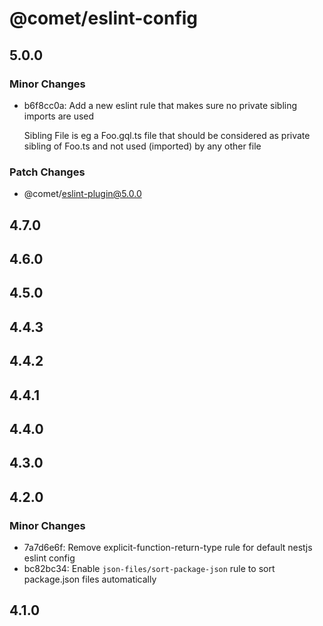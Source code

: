 # @comet/eslint-config

## 5.0.0

### Minor Changes

-   b6f8cc0a: Add a new eslint rule that makes sure no private sibling imports are used

    Sibling File is eg a Foo.gql.ts file that should be considered as private sibling of Foo.ts and not used (imported) by any other file

### Patch Changes

-   @comet/eslint-plugin@5.0.0

## 4.7.0

## 4.6.0

## 4.5.0

## 4.4.3

## 4.4.2

## 4.4.1

## 4.4.0

## 4.3.0

## 4.2.0

### Minor Changes

-   7a7d6e6f: Remove explicit-function-return-type rule for default nestjs eslint config
-   bc82bc34: Enable `json-files/sort-package-json` rule to sort package.json files automatically

## 4.1.0
